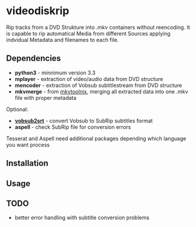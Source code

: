 videodiskrip
============
Rip tracks from a DVD Strukture into .mkv containers without reencoding.
It is capable to rip automatical Media from different Sources applying indvidual Metadata and filenames to each file.

Dependencies
------------
- **python3** - minnimum version 3.3
- **mplayer** - extraction of video/audio data from DVD structure
- **mencoder** - extraction of Vobsub subtitlestream from DVD structure
- **mkvmerge** - from [mkvtoolnix](http://www.bunkus.org/videotools/mkvtoolnix/), merging all extracted data into one .mkv file with proper
metadata

Optional:

- **[vobsub2srt](https://github.com/ruediger/VobSub2SRT)** - convert Vobsub to SubRip subtitles format
- **aspell** - check SubRip file for conversion errors

Tesserat and Aspell need additional packages depending which language you want process

Installation
------------

Usage
-----

TODO
----
- better error handling with subtitle conversion problems
